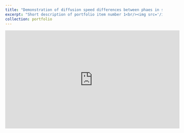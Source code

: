 ```yaml
---
title: "Demonstration of diffusion speed differences between phaes in semicrystalline polymers"
excerpt: "Short description of portfolio item number 1<br/><img src='/images/500x300.png'>"
collection: portfolio
---
```


<iframe width="559" height="315" src="https://www.youtube.com/embed/jGCi8SbuW-E" title="YouTube video player" frameborder="0" allow="accelerometer; autoplay; clipboard-write; encrypted-media; gyroscope; picture-in-picture; web-share" allowfullscreen></iframe>